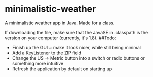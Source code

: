 # minimalistic-weather
A minimalistic weather app in Java. Made for a class.

If downloading the file, make sure that the JavaSE in .classpath is the version on your computer (currently, it's 1.8).
##Todo:
+ Finish up the GUI ~ make it look nicer, while still being minimal
+ Add a KeyListener to the ZIP field
+ Change the US -> Metric button into a switch or radio buttons or something more intuitive
+ Refresh the application by default on starting up
